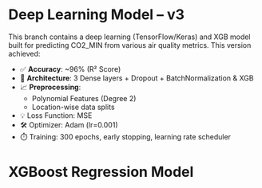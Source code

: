 # Deep Learning Model – v3

This branch contains a deep learning (TensorFlow/Keras) and XGB model built for predicting CO2_MIN from various air quality metrics. This version achieved:

- ✅ **Accuracy**: ~96% (R² Score)
- 🧠 **Architecture**: 3 Dense layers + Dropout + BatchNormalization & XGB
- 📈 **Preprocessing**:
  - Polynomial Features (Degree 2)
  - Location-wise data splits
- 💡 Loss Function: MSE
- 🛠️ Optimizer: Adam (lr=0.001)
- ⏱️ Training: 300 epochs, early stopping, learning rate scheduler
# XGBoost Regression Model

